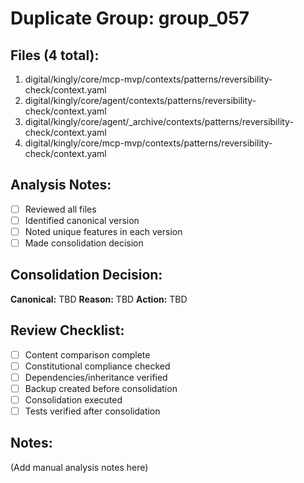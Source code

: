 # Duplicate Group: group_057

## Files (4 total):
1. digital/kingly/core/mcp-mvp/contexts/patterns/reversibility-check/context.yaml
2. digital/kingly/core/agent/contexts/patterns/reversibility-check/context.yaml
3. digital/kingly/core/agent/_archive/contexts/patterns/reversibility-check/context.yaml
4. digital/kingly/core/mcp-mvp/contexts/patterns/reversibility-check/context.yaml

## Analysis Notes:
- [ ] Reviewed all files
- [ ] Identified canonical version
- [ ] Noted unique features in each version
- [ ] Made consolidation decision

## Consolidation Decision:
**Canonical:** TBD
**Reason:** TBD
**Action:** TBD

## Review Checklist:
- [ ] Content comparison complete
- [ ] Constitutional compliance checked
- [ ] Dependencies/inheritance verified
- [ ] Backup created before consolidation
- [ ] Consolidation executed
- [ ] Tests verified after consolidation

## Notes:
(Add manual analysis notes here)
